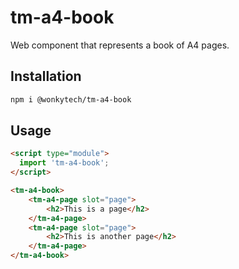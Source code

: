 # tm-a4-book

Web component that represents a book of A4 pages.

## Installation
```bash
npm i @wonkytech/tm-a4-book
```

## Usage
```html
<script type="module">
  import 'tm-a4-book';
</script>

<tm-a4-book>
    <tm-a4-page slot="page">
        <h2>This is a page</h2>
    </tm-a4-page>
    <tm-a4-page slot="page">
        <h2>This is another page</h2>
    </tm-a4-page>
</tm-a4-book>
```
